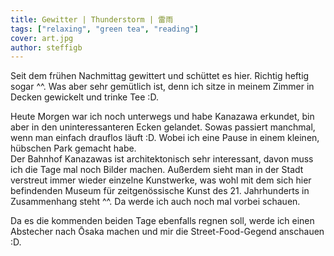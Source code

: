```yaml
---
title: Gewitter | Thunderstorm | 雷雨
tags: ["relaxing", "green tea", "reading"]
cover: art.jpg
author: steffigb
---
```


Seit dem frühen Nachmittag gewittert und schüttet es hier. Richtig heftig sogar ^^. Was aber sehr gemütlich ist, denn ich sitze in meinem Zimmer in Decken gewickelt und trinke Tee :D.

<re-img src="street.jpg" title="Heavy clouds"></re-img>

Heute Morgen war ich noch unterwegs und habe Kanazawa erkundet, bin aber in den uninteressanteren Ecken gelandet. Sowas passiert manchmal, wenn man einfach drauflos läuft :D. Wobei ich eine Pause in einem kleinen, hübschen Park gemacht habe.    
Der Bahnhof Kanazawas ist architektonisch sehr interessant, davon muss ich die Tage mal noch Bilder machen. Außerdem sieht man in der Stadt verstreut immer wieder einzelne Kunstwerke, was wohl mit dem sich hier befindenden Museum für zeitgenössische Kunst des 21. Jahrhunderts in Zusammenhang steht ^^. Da werde ich auch noch mal vorbei schauen. 

<re-img src="art.jpg" title="Contemporary art"></re-img>

Da es die kommenden beiden Tage ebenfalls regnen soll, werde ich einen Abstecher nach Ōsaka machen und mir die Street-Food-Gegend anschauen :D.